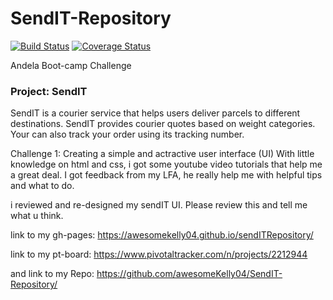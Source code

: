 # SendIT-Repository
[![Build Status](https://travis-ci.com/awesomeKelly04/SendIT-Repository.svg?branch=Development)](https://travis-ci.com/awesomeKelly04/SendIT-Repository) [![Coverage Status](https://coveralls.io/repos/github/awesomeKelly04/SendIT-Repository/badge.svg)](https://coveralls.io/github/awesomeKelly04/SendIT-Repository)

Andela Boot-camp Challenge

<h3>Project: SendIT</h3>
<p>SendIT is a courier service that helps users deliver parcels to different destinations.  SendIT provides courier quotes based on weight categories. Your can also track your order using its tracking number.</p>
					

Challenge 1: Creating a simple and actractive user interface (UI)
With little knowledge on html and css, i got some youtube video tutorials that help me a great deal. I got feedback from my LFA, he really help me with helpful tips and what to do. 

i reviewed and re-designed my sendIT UI. Please review this and tell me what u think.

link to my gh-pages: https://awesomekelly04.github.io/sendITRepository/

link to my pt-board: https://www.pivotaltracker.com/n/projects/2212944

and link to my Repo: https://github.com/awesomeKelly04/SendIT-Repository/
